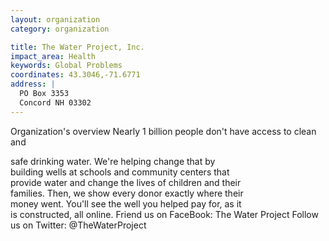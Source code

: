 ```yaml
---
layout: organization
category: organization

title: The Water Project, Inc.
impact_area: Health
keywords: Global Problems
coordinates: 43.3046,-71.6771
address: |
  PO Box 3353
  Concord NH 03302
---
```

Organization's overview
Nearly 1 billion people don't have access to clean and 

safe drinking water.  We're helping change that by  
building wells at schools and community centers that  
provide water and change the lives of children and their  
families.  Then, we show every donor exactly where their  
money went.  You'll see the well you helped pay for, as it  
is constructed, all online. 
Friend us on FaceBook:  The Water Project 
Follow us on Twitter:  @TheWaterProject